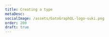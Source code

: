 ```yaml
---
title: Creating a type
metaDesc:
socialImage: /assets/GatoGraphQL-logo-suki.png
order: 200
draft: true
---
```


